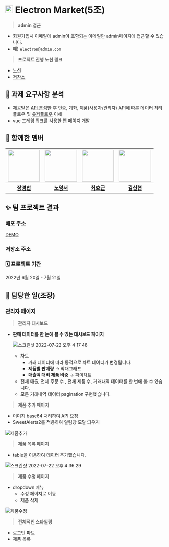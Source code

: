 #  <img width="24" alt="logo" src="https://user-images.githubusercontent.com/90392240/180437693-14283fbd-c33a-4b20-bf7c-dad8a40ca31f.png">  Electron Market(5조) 

> **admin 접근**
- 회원가입시 이메일에 admin이 포함되는 이메일만 admin페이지에 접근할 수 있습니다.
- 예) `electron@admin.com`

> **프로젝트 진행 노션 링크**
- [노션](https://crystal-iridium-e5c.notion.site/Electron-Market-5-ee3e572d9ad342249c627c89fae1c648)
- [저장소](https://github.com/cham9994/team5)

## 📑 과제 ****요구사항 분석****

- 제공받은 [API 분석](https://velog.io/@0seo8/vue-%EA%B7%B8%EB%A3%B9-%EA%B3%BC%EC%A0%9C)한 후 인증, 계좌, 제품(사용자/관리자) API에 따른 데이터 처리 플로우 및 [유저플로우](https://files.slack.com/files-pri/T037VJK5UJE-F03LE6VC0F6/_______________________________2022-06-20______________7.14.59.png) 이해
- vue 프레임 워크를 사용한 웹 페이지 개발

## ****🤲 함께한 멤버****
|<img src="https://ifh.cc/g/WA6smO.jpg" width="100">|<img src="https://user-images.githubusercontent.com/96939562/180461086-da6f1274-799c-411c-bf62-cbcb133b6a5e.png"  width="100">|<img src="https://user-images.githubusercontent.com/96939562/180471277-a6c8c214-142a-40ef-8dca-82d26f1b8ff0.png" height="100">|<img src="https://user-images.githubusercontent.com/96939562/180461628-dab196b8-693d-4fc9-86e9-c2cf58bb494c.png" height="100">|
|:---:|:---:|:---:|:---:|
|**[장경찬](https://www.notion.so/84282eb5faf64e36b615a9532b4997ac)** |**[노영서](https://www.notion.so/9655821a935746a5bb492b813a4f608e)**|**[최효근](https://www.notion.so/dd1b512b55214cc5bc39cb7c68dfd192)**|**[김신협](https://www.notion.so/9c5a9c8b3c52409ab8616a82f4eb38f3)**

## ✨ 팀 프로젝트 결과

### 배포 주소

[DEMO](https://strong-bonbon-5bceeb.netlify.app/)

### 저장소 주소

[](https://github.com/cham9994/team5/tree/develop)

### 🗓 프로젝트 기간

2022년 6월 20일 - 7월 21일 

## **📌 담당한 일(조장)**

### 관리자 페이지

> **관리자 대시보드**
> 
- **판매 데이터를 한 눈에 볼 수 있는 대시보드 페이지**
    
    ![스크린샷 2022-07-22 오후 4 17 48](https://user-images.githubusercontent.com/90392240/180655657-78bdcc87-30f8-47cd-823f-45452321c7a0.png)
    
    - 차트
        - 거래 데이터에 따라 동적으로 차트 데이터가 변경됩니다.
        - **제품별 판매량** → 막대그래프
        - **매출액 대비 제품 비중** → 파이차트
    - 전체 매출, 전체 주문 수 , 전체 제품 수, 거래내역 데이터를 한 번에 볼 수 있습니다.
    - 모든 거래내역 데이터 pagination 구현했습니다.

    

> **제품 추가 페이지**
> 
- 이미지 base64 처리하여 API 요청
- SweetAlerts2를 적용하여 알림창 모달 띄우기

![제품추가](https://user-images.githubusercontent.com/90392240/180655651-b236b1fa-d772-4a3c-8abd-ede33373129b.gif)

> **제품 목록 페이지**
> 
- table을 이용하여 데이터 추가했습니다.

![스크린샷 2022-07-22 오후 4 36 29](https://user-images.githubusercontent.com/90392240/180655835-288dfb4d-8472-4535-aa22-9ecf71fc7c90.png)

> **제품 수정 페이지**
> 
- dropdown 메뉴
    - 수정 페이지로 이동
    - 제품 삭제

![제품수정](https://user-images.githubusercontent.com/90392240/180655648-68229323-cd81-4b46-9332-bae98e762718.gif)

> **전체적인 스타일링**
> 
- 로그인 파트
- 제품 목록
